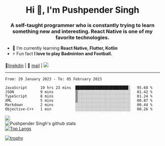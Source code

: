<h1 align="center">Hi 👋, I'm Pushpender Singh</h1>
<h3 align="center">A self-taught programmer who is constantly trying to learn something new and interesting. React Native is one of my favorite technologies.</h3>

- 🌱 I’m currently learning **React Native, Flutter, Kotlin**
- ⚡ Fun fact **I love to play Badminton and Football.**

👔[linekdin](https://www.linkedin.com/in/pushpender-singh-240061202/) | 📧 [mail](mailto:pushpendersingh@p2devs.com) | ![](https://komarev.com/ghpvc/?username=pushpender-singh-ap&color=blue)


---

<!--START_SECTION:waka-->

```text
From: 29 January 2023 - To: 05 February 2023

JavaScript      10 hrs 23 mins  ████████████████████████░   95.68 %
JSON            9 mins          ▒░░░░░░░░░░░░░░░░░░░░░░░░   01.42 %
TypeScript      8 mins          ▒░░░░░░░░░░░░░░░░░░░░░░░░   01.24 %
XML             5 mins          ▒░░░░░░░░░░░░░░░░░░░░░░░░   00.87 %
Markdown        2 mins          ░░░░░░░░░░░░░░░░░░░░░░░░░   00.44 %
Objective-C++   1 min           ░░░░░░░░░░░░░░░░░░░░░░░░░   00.26 %
```

<!--END_SECTION:waka-->

<img align="left" src="https://github-readme-streak-stats.herokuapp.com/?user=pushpender-singh-ap&theme=dark" /></br>
![Pushpender Singh's github stats](https://github-readme-stats.vercel.app/api?username=pushpender-singh-ap&show_icons=true&theme=radical&count_private=true)</br>
[![Top Langs](https://github-readme-stats.vercel.app/api/top-langs/?username=pushpender-singh-ap&theme=radical)](https://github.com/pushpender-singh-ap/github-readme-stats)

[![trophy](https://github-profile-trophy.vercel.app/?username=pushpender-singh-ap&theme=radical)](https://github.com/pushpender-singh-ap/pushpender-singh-ap)
